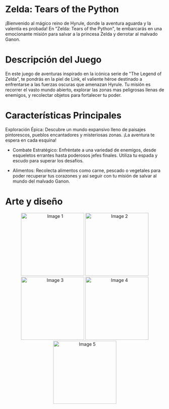 # Zelda: Tears of the Python

¡Bienvenido al mágico reino de Hyrule, donde la aventura aguarda y la valentía es probada! En "Zelda: Tears of the Python", te embarcarás en una emocionante misión para salvar a la princesa Zelda y derrotar al malvado Ganon.

# Descripción del Juego

En este juego de aventuras inspirado en la icónica serie de "The Legend of Zelda", te pondrás en la piel de Link, el valiente héroe destinado a enfrentarse a las fuerzas oscuras que amenazan Hyrule. Tu misión es recorrer el vasto mundo abierto, explorar las zonas mas peligrosas llenas de enemigos, y recolectar objetos para fortalecer tu poder.

# Características Principales

Exploración Épica: Descubre un mundo expansivo lleno de paisajes pintorescos, pueblos encantadores y misteriosas zonas. ¡La aventura te espera en cada esquina!

 - Combate Estratégico: Enfréntate a una variedad de enemigos, desde esqueletos errantes hasta poderosos jefes finales. Utiliza tu espada y escudo para superar los desafíos.

 - Alimentos: Recolecta alimentos como carne, pescado o vegetales para poder recuperar tus corazones y así seguir con tu misión de salvar al mundo del malvado Ganon. 

# Arte y diseño

<p align="center">
  <img src="https://github.com/UnaiMunoz/Python-Zelda/assets/152631520/1beafe20-f100-41a5-b6a4-7aaccd8cecbb" alt="Image 1" width="200"/>
  <img src="https://github.com/UnaiMunoz/Python-Zelda/assets/152631520/cc9a1d7a-88ad-4c2a-a4a6-7ddc5320eec0" alt="Image 2" width="200"/>
  <img src="https://github.com/UnaiMunoz/Python-Zelda/assets/152631520/039ca7f9-2b4a-44ff-a2f1-21f4081d2e3a" alt="Image 3" width="200"/>
  <img src="https://github.com/UnaiMunoz/Python-Zelda/assets/152631520/3ac9e771-0de2-49ce-b4e9-3d4b88dfecfc" alt="Image 4" width="200"/>
  <img src="https://github.com/UnaiMunoz/Python-Zelda/assets/152631520/b5e423eb-d788-426d-860a-2c69e6539768" alt="Image 5" width="200"/>
</p>

